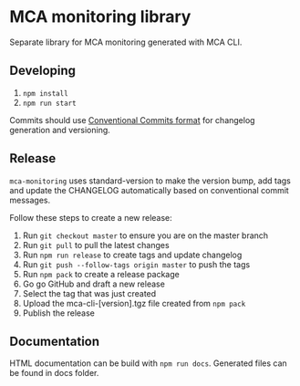 # MCA monitoring library

Separate library for MCA monitoring generated with MCA CLI.

## Developing

1. `npm install`
2. `npm run start`

Commits should use [Conventional Commits format](https://www.conventionalcommits.org/) for changelog generation and versioning.

## Release

`mca-monitoring` uses standard-version to make the version bump, add tags and update the CHANGELOG automatically based on conventional commit messages.

Follow these steps to create a new release:

1. Run `git checkout master` to ensure you are on the master branch
1. Run `git pull` to pull the latest changes
1. Run `npm run release` to create tags and update changelog
1. Run `git push --follow-tags origin master` to push the tags
1. Run `npm pack` to create a release package
1. Go go GitHub and draft a new release
1. Select the tag that was just created
1. Upload the mca-cli-[version].tgz file created from `npm pack`
1. Publish the release

## Documentation

HTML documentation can be build with `npm run docs`. Generated files can be found in docs folder.
